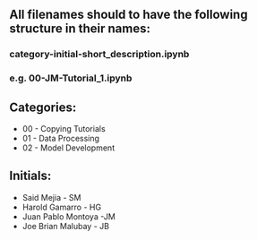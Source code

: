 ## All filenames should to have the following structure in their names:
### category-initial-short_description.ipynb
### e.g. 00-JM-Tutorial_1.ipynb

## Categories:
- 00 - Copying Tutorials
- 01 - Data Processing
- 02 - Model Development

## Initials: 
- Said Mejia - SM
- Harold Gamarro - HG
- Juan Pablo Montoya -JM
- Joe Brian Malubay - JB

